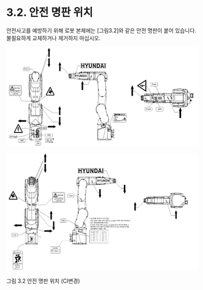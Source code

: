 ﻿# 3.2. 안전 명판 위치

안전사고를 예방하기 위해 로봇 본체에는 [그림3.2]와 같은 안전 명판이 붙어 있습니다. 불필요하게 교체하거나 제거하지 마십시오.


![](../_assets/그림_3.2.1_안전명판위치1.png)

![](../_assets/그림_3.2.1_안전명판위치2.png)

그림 3.2 안전 명판 위치 (CI변경)